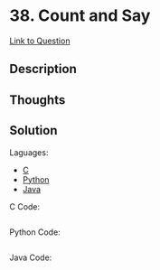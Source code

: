 # 38. Count and Say
[Link to Question]()

## Description

## Thoughts

## Solution

Laguages:

- [C](#C)
- [Python](#python)
- [Java](#java)

<div id="C"></div>C Code:

```C

```

<div id="python"></div>Python Code:

```python

```

<div id="java"></div>Java Code:

```java

```
